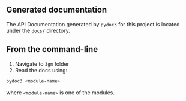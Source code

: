 ## Generated documentation

The API Documentation generated by `pydoc3` for this project is located under the [`docs/`](https://github.com/eellak/gsoc2018-3gm/tree/master/docs) directory. 

## From the command-line

1. Navigate to `3gm` folder
2. Read the docs using:

```bash
pydoc3 <module-name>
```
where `<module-name>` is one of the modules. 


